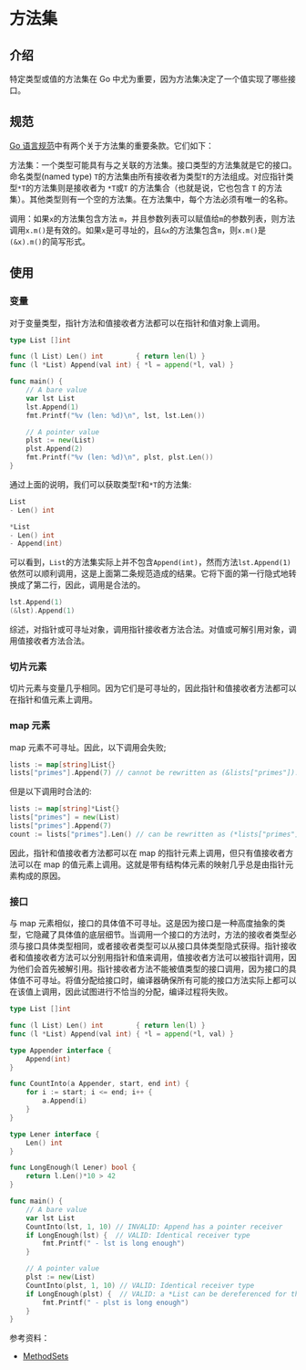 # 方法集

## 介绍

特定类型或值的方法集在 Go 中尤为重要，因为方法集决定了一个值实现了哪些接口。

## 规范

[Go 语言规范](https://go.dev/ref/spec)中有两个关于方法集的重要条款。它们如下：

方法集：一个类型可能具有与之关联的方法集。接口类型的方法集就是它的接口。命名类型(named type) `T`的方法集由所有接收者为类型`T`的方法组成。对应指针类型`*T`的方法集则是接收者为 `*T`或`T` 的方法集合（也就是说，它也包含 `T` 的方法集）。其他类型则有一个空的方法集。在方法集中，每个方法必须有唯一的名称。

调用：如果`x`的方法集包含方法 `m`，并且参数列表可以赋值给`m`的参数列表，则方法调用`x.m()`是有效的。如果`x`是可寻址的，且`&x`的方法集包含`m`，则`x.m()`是`(&x).m()`的简写形式。


## 使用

### 变量

对于变量类型，指针方法和值接收者方法都可以在指针和值对象上调用。

```go
type List []int

func (l List) Len() int        { return len(l) }
func (l *List) Append(val int) { *l = append(*l, val) }

func main() {
    // A bare value
    var lst List
    lst.Append(1)
    fmt.Printf("%v (len: %d)\n", lst, lst.Len())

    // A pointer value
    plst := new(List)
    plst.Append(2)
    fmt.Printf("%v (len: %d)\n", plst, plst.Len())
}
```

通过上面的说明，我们可以获取类型`T`和`*T`的方法集:

```go
List
- Len() int

*List
- Len() int
- Append(int) 
```

可以看到，`List`的方法集实际上并不包含`Append(int)`，然而方法`lst.Append(1)`依然可以顺利调用，这是上面第二条规范造成的结果。它将下面的第一行隐式地转换成了第二行，因此，调用是合法的。

```go
lst.Append(1)
(&lst).Append(1)
```

综述，对指针或可寻址对象，调用指针接收者方法合法。对值或可解引用对象，调用值接收者方法合法。

### 切片元素

切片元素与变量几乎相同。因为它们是可寻址的，因此指针和值接收者方法都可以在指针和值元素上调用。

### map 元素

map 元素不可寻址。因此，以下调用会失败;

```go
lists := map[string]List{}
lists["primes"].Append(7) // cannot be rewritten as (&lists["primes"]).Append(7)
```

但是以下调用时合法的:

```go
lists := map[string]*List{}
lists["primes"] = new(List)
lists["primes"].Append(7)
count := lists["primes"].Len() // can be rewritten as (*lists["primes"]).Len()
```

因此，指针和值接收者方法都可以在 map 的指针元素上调用，但只有值接收者方法可以在 map 的值元素上调用。这就是带有结构体元素的映射几乎总是由指针元素构成的原因。

### 接口

与 map 元素相似，接口的具体值不可寻址。这是因为接口是一种高度抽象的类型，它隐藏了具体值的底层细节。当调用一个接口的方法时，方法的接收者类型必须与接口具体类型相同，或者接收者类型可以从接口具体类型隐式获得。指针接收者和值接收者方法可以分别用指针和值来调用，值接收者方法可以被指针调用，因为他们会首先被解引用。指针接收者方法不能被值类型的接口调用，因为接口的具体值不可寻址。将值分配给接口时，编译器确保所有可能的接口方法实际上都可以在该值上调用，因此试图进行不恰当的分配，编译过程将失败。

```go
type List []int

func (l List) Len() int        { return len(l) }
func (l *List) Append(val int) { *l = append(*l, val) }

type Appender interface {
    Append(int)
}

func CountInto(a Appender, start, end int) {
    for i := start; i <= end; i++ {
        a.Append(i)
    }
}

type Lener interface {
    Len() int
}

func LongEnough(l Lener) bool {
    return l.Len()*10 > 42
}

func main() {
    // A bare value
    var lst List
    CountInto(lst, 1, 10) // INVALID: Append has a pointer receiver
    if LongEnough(lst) {  // VALID: Identical receiver type
        fmt.Printf(" - lst is long enough")
    }

    // A pointer value
    plst := new(List)
    CountInto(plst, 1, 10) // VALID: Identical receiver type
    if LongEnough(plst) {  // VALID: a *List can be dereferenced for the receiver
        fmt.Printf(" - plst is long enough")
    }
}
```

参考资料：

* [MethodSets](https://go.dev/wiki/MethodSets)
